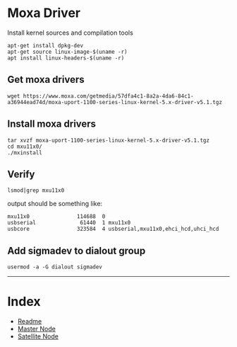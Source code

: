 # Moxa Driver

Install kernel sources and compilation tools

```
apt-get install dpkg-dev
apt-get source linux-image-$(uname -r)
apt install linux-headers-$(uname -r)
```

## Get moxa drivers

```
wget https://www.moxa.com/getmedia/57dfa4c1-8a2a-4da6-84c1-a36944ead74d/moxa-uport-1100-series-linux-kernel-5.x-driver-v5.1.tgz
```

## Install moxa drivers

```
tar xvzf moxa-uport-1100-series-linux-kernel-5.x-driver-v5.1.tgz
cd mxu11x0/
./mxinstall
```

## Verify

`lsmod|grep mxu11x0`

output should be something like:

```
mxu11x0               114688  0
usbserial              61440  1 mxu11x0
usbcore               323584  4 usbserial,mxu11x0,ehci_hcd,uhci_hcd
```

## Add sigmadev to dialout group

```
usermod -a -G dialout sigmadev

```

---

# Index

- [Readme](/readme.md)
- [Master Node](/docs/setup_master_debian.md)
- [Satellite Node](/docs/setup_satellite_debian.md)
